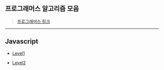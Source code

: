## 프로그래머스 알고리즘 모음

> [프로그래머스 링크](https://programmers.co.kr/)

-----

## Javascript

- [Level1](https://github.com/whistleJs/algorithm-zip/tree/main/Programmers/Javascript/Level1)

- [Level2](https://github.com/whistleJs/algorithm-zip/tree/main/Programmers/Javascript/Level2)
